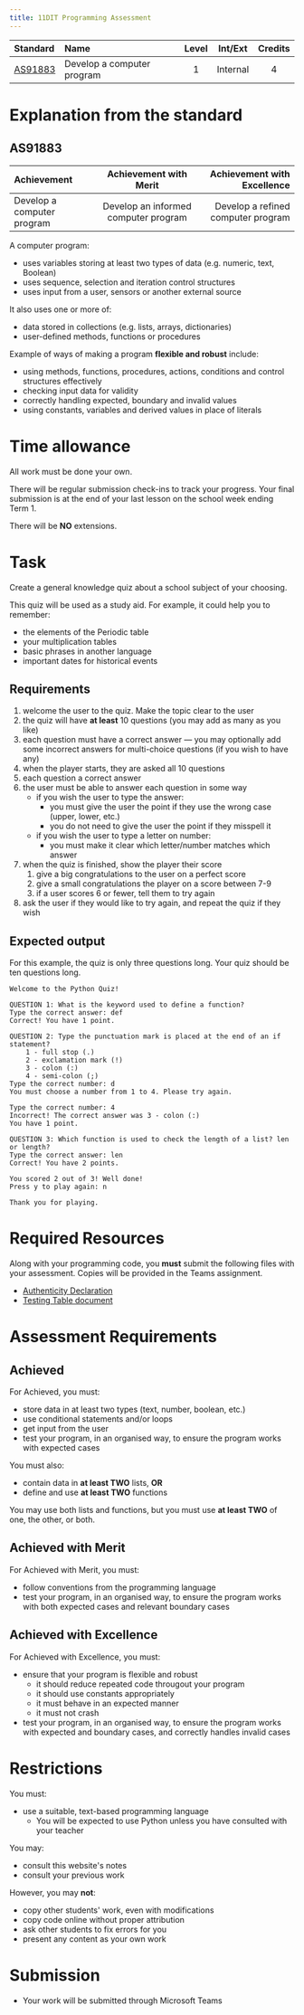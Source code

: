 ```yaml
---
title: 11DIT Programming Assessment
---
```


| Standard | Name | Level | Int/Ext | Credits |
| :-- | :-- | :-: | :-: | :-: |
| [AS91883](https://www.nzqa.govt.nz/nqfdocs/ncea-resource/achievements/2019/as91883.pdf) | Develop a computer program | 1 | Internal | 4 |

# Explanation from the standard

## AS91883

| Achievement | Achievement with Merit | Achievement with Excellence |
| :-- | :-: | --: |
| Develop a computer program | Develop an informed computer program | Develop a refined computer program |

A computer program:

- uses variables storing at least two types of data (e.g. numeric, text, Boolean)
- uses sequence, selection and iteration control structures
- uses input from a user, sensors or another external source

It also uses one or more of:

- data stored in collections (e.g. lists, arrays, dictionaries)
- user-defined methods, functions or procedures

Example of ways of making a program **flexible and robust** include:

- using methods, functions, procedures, actions, conditions and control structures effectively
- checking input data for validity
- correctly handling expected, boundary and invalid values
- using constants, variables and derived values in place of literals

# Time allowance

All work must be done your own.

There will be regular submission check-ins to track your progress.
Your final submission is at the end of your last lesson on the school week ending Term 1.

There will be **NO** extensions.

# Task

Create a general knowledge quiz about a school subject of your choosing.

This quiz will be used as a study aid. For example, it could help you to remember:

- the elements of the Periodic table
- your multiplication tables
- basic phrases in another language
- important dates for historical events

## Requirements

1. welcome the user to the quiz. Make the topic clear to the user
2. the quiz will have **at least** 10 questions (you may add as many as you like)
3. each question must have a correct answer — you may optionally add some incorrect answers for multi-choice questions (if you wish to have any)
4. when the player starts, they are asked all 10 questions
5. each question a correct answer
6. the user must be able to answer each question in some way
   - if you wish the user to type the answer:
      - you must give the user the point if they use the wrong case (upper, lower, etc.)
      - you do not need to give the user the point if they misspell it
   - if you wish the user to type a letter on number:
      - you must make it clear which letter/number matches which answer
7. when the quiz is finished, show the player their score
   1. give a big congratulations to the user on a perfect score
   2. give a small congratulations the player on a score between 7-9
   3. if a user scores 6 or fewer, tell them to try again
9.  ask the user if they would like to try again, and repeat the quiz if they wish

## Expected output

For this example, the quiz is only three questions long. Your quiz should be ten questions long.

```
Welcome to the Python Quiz!

QUESTION 1: What is the keyword used to define a function?
Type the correct answer: def
Correct! You have 1 point.

QUESTION 2: Type the punctuation mark is placed at the end of an if statement?
    1 - full stop (.)
    2 - exclamation mark (!)
    3 - colon (:)
    4 - semi-colon (;)
Type the correct number: d
You must choose a number from 1 to 4. Please try again.

Type the correct number: 4
Incorrect! The correct answer was 3 - colon (:)
You have 1 point.

QUESTION 3: Which function is used to check the length of a list? len or length?
Type the correct answer: len
Correct! You have 2 points.

You scored 2 out of 3! Well done!
Press y to play again: n

Thank you for playing.
```

# Required Resources

Along with your programming code, you **must** submit the following files with your assessment. Copies will be provided in the Teams assignment.

- [Authenticity Declaration](https://onslowcollege.sharepoint.com/:w:/s/11DIT499/ERmUd8VbMJtAl6DmKEb4K8IBr5gXE-b8F_FAcVODR-sssg?e=yGsSgl)
- [Testing Table document](https://onslowcollege.sharepoint.com/:w:/s/11DIT499/EdGUoaEYHq1FgklSh30Ka-UBo1Kvgww3rByGKQeDBNKCMQ?e=XEbPMp)

# Assessment Requirements

## Achieved

For Achieved, you must:

- store data in at least two types (text, number, boolean, etc.)
- use conditional statements and/or loops
- get input from the user
- test your program, in an organised way, to ensure the program works with expected cases

You must also:

- contain data in **at least TWO** lists, **OR**
- define and use **at least TWO** functions

You may use both lists and functions, but you must use **at least TWO** of one, the other, or both.

## Achieved with Merit

For Achieved with Merit, you must:

- follow conventions from the programming language
- test your program, in an organised way, to ensure the program works with both expected cases and relevant boundary cases

## Achieved with Excellence

For Achieved with Excellence, you must:

- ensure that your program is flexible and robust
  - it should reduce repeated code througout your program
  - it should use constants appropriately
  - it must behave in an expected manner
  - it must not crash
- test your program, in an organised way, to ensure the program works with expected and boundary cases, and correctly handles invalid cases

# Restrictions

You must:
- use a suitable, text-based programming language
  - You will be expected to use Python unless you have consulted with your teacher

You may:
- consult this website's notes
- consult your previous work

However, you may **not**:
- copy other students' work, even with modifications
- copy code online without proper attribution
- ask other students to fix errors for you
- present any content as your own work

# Submission

- Your work will be submitted through Microsoft Teams